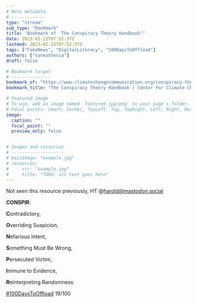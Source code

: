 ```yaml
---
# Note metadata
# -------------
type: "stream"
sub_type: "bookmark"
title: "Bookmark of 'The Conspiracy Theory Handbook'"
date: 2023-02-22T07:52:37Z
lastmod: 2023-02-22T07:52:37Z
tags: ["FakeNews", "DigitalLiteracy", "100DaysToOffload"]
authors: ["synesthesia"]
draft: false

# Bookmark target
# ---------------
bookmark_of: "https://www.climatechangecommunication.org/conspiracy-theory-handbook/"
bookmark_title: "The Conspiracy Theory Handbook | Center For Climate Change Communication"

# Featured image
# To use, add an image named `featured.jpg/png` to your page's folder.
# Focal points: Smart, Center, TopLeft, Top, TopRight, Left, Right, BottomLeft, Bottom, BottomRight.
image:
  caption: ""
  focal_point: ""
  preview_only: false


# Images and resources
# --------------------
# mainImage: "example.jpg"
# resources:
#   - src: "example.jpg"
#     title: "TODO: alt text goes here"
---
```

Not seen this resource previously, HT @harold@mastodon.social

**CONSPIR**:

**C**ontradictory,

**O**verriding Suspicion,

**N**efarious Intent,

**S**omething Must Be Wrong,

**P**ersecuted Victim,

**I**mmune to Evidence,

**R**einterpreting Randomness


[#100DaysToOffload](https://100daystooffload.com/) 19/100
